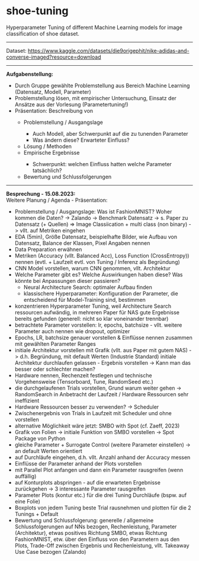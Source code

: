 # shoe-tuning
Hyperparameter Tuning of different Machine Learning models for image classification of shoe dataset.

---
Dataset: https://www.kaggle.com/datasets/die9origephit/nike-adidas-and-converse-imaged?resource=download

---
**Aufgabenstellung:**<br>
<ul>
  <li>Durch Gruppe gewählte Problemstellung aus Bereich Machine Learning (Datensatz, Modell, Parameter)</li>
  <li>Problemstellung lösen, mit empirischer Untersuchung, Einsatz der Ansätze aus der Vorlesung (Parametertuning!)</li>
  <li>Präsentation: Beschreibung von</li>
  <ul>
    <li>Problemstellung / Ausgangslage</li>
    <ul>
      <li>Auch Modell, aber Schwerpunkt auf die zu tunenden Parameter</li>
      <li>Was ändern diese? Erwarteter Einfluss?</li>
    </ul>
    <li>Lösung / Methoden</li>
    <li>Empirische Ergebnisse</li>
    <ul>
      <li>Schwerpunkt: welchen Einfluss hatten welche Parameter tatsächlich?</li>
    </ul>
    <li>Bewertung und Schlussfolgerungen</li>
  </ul>
</ul>

---

**Besprechung - 15.08.2023:**<br>
Weitere Planung / Agenda - Präsentation:
<ul>
  <li>Problemstellung / Ausgangslage: Was ist FashionMNIST? Woher kommen die Daten? -> Zalando -> Benchmark Datensatz -> s. Paper zu Datensatz (+ Quellen) => Image Classiication + multi class (non binary) -> vllt. auf Metriken eingehen</li>
  <li>EDA (5min), Größe Datensatz, beispielhafte Bilder, wie Aufbau von Datensatz, Balance der Klassen, Pixel Angaben nennen</li>
  <li> Data Preparation erwähnen</li>
  <li>Metriken (Accuracy (vllt. Balanced Acc), Loss Function (CrossEntropy)) nennen (evtl. + Laufzeit evtl. von Tuning / Inferenz als Begründung)</li>
  <li>CNN Model vorstellen, warum CNN genommen, vllt. Architektur </li> 
  <li>Welche Parameter gibt es? Welche Auswirkungen haben diese? Was könnte bei Anpassungen dieser passieren?
  <ul>
    <li>Neural Architecture Search: optimaler Aufbau finden</li>
    <li>klassischere Hyperparameter: Konfiguration der Parameter, die entscheidend für Model-Training sind, bestimmen</li>
  </ul>
  </li>
  <li>konzentrieren Hyperparameter Tuning, weil Architecture Search ressourcen aufwändig, in mehreren Paper für NAS gute Ergebnisse bereits gefunden (generell: nicht so klar voneinander trennbar) </li>
  <li>betrachtete Parameter vorstellen: lr, epochs, batchsize - vllt. weitere Parameter auch nennen wie dropout, optimizer</li>
  <li>Epochs, LR, batchsize genauer vorstellen & Einflüsse nennen zusammen mit gewählten Parameter Ranges</li>
  <li>initiale Architektur vorstellen mit Grafik (vllt. aus Paper mit gutem NAS) -> d.h. Begründung, mit default Werten (Industrie Standard) initiale Architektur durchlaufen gelassen - Ergebnis vorstellen -> Kann man das besser oder schlechter machen?</li>
  <li>Hardware nennen, Rechenzeit festlegen und technische Vorgehensweise (Tensorboard, Tune, RandomSeed etc.)</li>
  <li>die durchgelaufenen Trials vorstellen, Grund warum weiter gehen -> RandomSearch in Anbetracht der Laufzeit / Hardware Ressourcen sehr ineffizient</li>
  <li>Hardware Ressourcen besser zu verwenden? -> Scheduler</li>
  <li>Zwischenergebnis von Trials in Laufzeit mit Scheduler und ohne vorstellen </li>
  <li>alternative Möglichkeit wäre jetzt: SMBO with Spot (cf. Zaeff, 2023)</li>
  <li>Grafik von Folien -> initiale Funktion von SMBO vorstellen -> Spot Package von Python</li>
  <li>gleiche Parameter + Surrogate Control (weitere Parameter einstellen) -> an default Werten orientiert</li>
  <li>auf Durchläufe eingehen, d.h. vllt. Anzahl anhand der Accuracy messen</li>
  <li>Einflüsse der Parameter anhand der Plots vorstellen</li>
  <li>mit Parallel Plot anfangen und dann ein Parameter rausgreifen (wenn auffällig)</li>
  <li>auf Konturplots abspringen - auf die erwarteten Ergebnisse zurückgehen -> 3 interessante Parameter rausgreifen</li>
  <li>Parameter Plots (kontur etc.) für die drei Tuning Durchläufe (bspw. auf eine Folie)
  <li>Boxplots von jedem Tuning beste Trial rausnehmen und plotten für die 2 Tunings + Default</li>
  <li>Bewertung und Schlussfolgerung: generelle / allgemeine Schlussfolgerungen auf NNs bezogen, Rechenleistung, Parameter (Architektur), etwas positives Richtung SMBO, etwas Richtung FashionMNIST, etw. über den Einfluss von den Parametern aus den Plots, Trade-Off zwischen Ergebnis und Rechenleistung, vllt. Takeaway Use Case bezogen (Zalando)</li> 
</ul>
